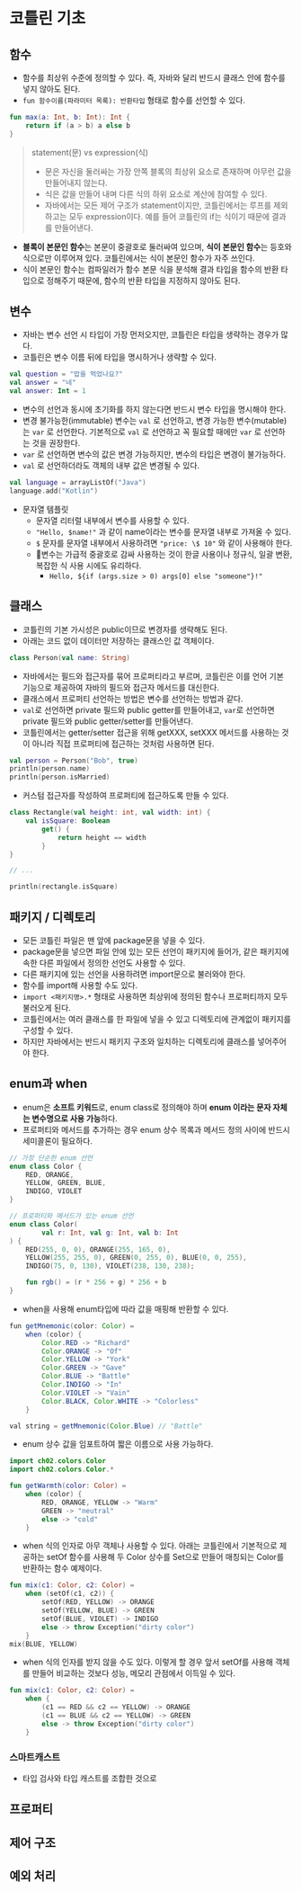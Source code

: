 # 코틀린 기초

## 함수

* 함수를 최상위 수준에 정의할 수 있다. 즉, 자바와 달리 반드시 클래스 안에 함수를 넣지 않아도 된다.
* `fun 함수이름(파라미터 목록): 반환타입` 형태로 함수를 선언할 수 있다.

```kotlin
fun max(a: Int, b: Int): Int {
    return if (a > b) a else b
}
```

> statement(문) vs expression(식)
>
> * 문은 자신을 둘러싸는 가장 안쪽 블록의 최상위 요소로 존재하며 아무런 값을 만들어내지 않는다.
> * 식은 값을 만들어 내며 다른 식의 하위 요소로 계산에 참여할 수 있다.
> * 자바에서는 모든 제어 구조가 statement이지만, 코틀린에서는 루프를 제외하고는 모두 expression이다. 예를 들어 코틀린의 if는 식이기 때문에 결과를 만들어낸다.

* **블록이 본문인 함수**는 본문이 중괄호로 둘러싸여 있으며, **식이 본문인 함수**는 등호와 식으로만 이루어져 있다. 코틀린에서는 식이 본문인 함수가 자주 쓰인다.
* 식이 본문인 함수는 컴파일러가 함수 본문 식을 분석해 결과 타입을 함수의 반환 타입으로 정해주기 때문에, 함수의 반환 타입을 지정하지 않아도 된다.

## 변수

* 자바는 변수 선언 시 타입이 가장 먼저오지만, 코틀린은 타입을 생략하는 경우가 많다.
* 코틀린은 변수 이름 뒤에 타입을 명시하거나 생략할 수 있다.

```kotlin
val question = "밥을 먹었나요?"
val answer = "네"
val answer: Int = 1
```

* 변수의 선언과 동시에 초기화를 하지 않는다면 반드시 변수 타입을 명시해야 한다.
* 변경 불가능한(immutable) 변수는 `val` 로 선언하고, 변경 가능한 변수(mutable)는 `var` 로 선언한다. 기본적으로 `val` 로 선언하고 꼭 필요할 때에만 `var` 로 선언하는 것을 권장한다.
* `var` 로 선언하면 변수의 값은 변경 가능하지만, 변수의 타입은 변경이 불가능하다.
* `val` 로 선언하더라도 객체의 내부 값은 변경될 수 있다.

```kotlin
val language = arrayListOf("Java")
language.add("Kotlin")
```

* 문자열 템플릿
  * 문자열 리터럴 내부에서 변수를 사용할 수 있다.
  * `"Hello, $name!"` 과 같이  name이라는 변수를 문자열 내부로 가져올 수 있다.
  * `$` 문자를 문자열 내부에서 사용하려면 `"price: \$ 10"` 와 같이 사용해야 한다.
  * 변수는 가급적 중괄호로 감싸 사용하는 것이 한글 사용이나 정규식, 일괄 변환, 복잡한 식 사용 시에도 유리하다.
    * `Hello, ${if (args.size > 0) args[0] else "someone"}!"`

## 클래스

* 코틀린의 기본 가시성은 public이므로 변경자를 생략해도 된다.
* 아래는 코드 없이 데이터만 저장하는 클래스인 값 객체이다.

```kotlin
class Person(val name: String)
```

* 자바에서는 필드와 접근자를 묶어 프로퍼티라고 부르며, 코틀린은 이를 언어 기본 기능으로 제공하여 자바의 필드와 접근자 메서드를 대신한다.
* 클래스에서 프로퍼티 선언하는 방법은 변수를 선언하는 방법과 같다.
* `val`로 선언하면 private 필드와 public getter를 만들어내고, `var`로 선언하면 private 필드와 public getter/setter를 만들어낸다.
* 코틀린에서는 getter/setter 접근을 위해 getXXX, setXXX 메서드를 사용하는 것이 아니라 직접 프로퍼티에 접근하는 것처럼 사용하면 된다.

```kotlin
val person = Person("Bob", true)
println(person.name)
println(person.isMarried)
```

* 커스텀 접근자를 작성하여 프로퍼티에 접근하도록 만들 수 있다.

```kotlin
class Rectangle(val height: int, val width: int) {
    val isSquare: Boolean
        get() {
            return height == width
        }
}

// ...

println(rectangle.isSquare)
```

## 패키지 / 디렉토리

* 모든 코틀린 파일은 맨 앞에 package문을 넣을 수 있다.
* package문을 넣으면 파일 안에 있는 모든 선언이 패키지에 들어가, 같은 패키지에 속한 다른 파일에서 정의한 선언도 사용할 수 있다.
* 다른 패키지에 있는 선언을 사용하려면 import문으로 불러와야 한다.
* 함수를 import해 사용할 수도 있다.
* `import <패키지명>.*` 형태로 사용하면 최상위에 정의된 함수나 프로퍼티까지 모두 불러오게 된다.
* 코틀린에서는 여러 클래스를 한 파일에 넣을 수 있고 디렉토리에 관계없이 패키지를 구성할 수 있다.
* 하지만 자바에서는 반드시 패키지 구조와 일치하는 디렉토리에 클래스를 넣어주어야 한다.

## enum과 when

* enum은 **소프트 키워드**로, enum class로 정의해야 하며 **enum 이라는 문자 자체는 변수명으로 사용 가능**하다.
* 프로퍼티와 메서드를 추가하는 경우 enum 상수 목록과 메서드 정의 사이에 반드시 세미콜론이 필요하다.

```kotlin
// 가장 단순한 enum 선언
enum class Color {
    RED, ORANGE,
    YELLOW, GREEN, BLUE,
    INDIGO, VIOLET
}

// 프로퍼티와 메서드가 있는 enum 선언
enum class Color(
        val r: Int, val g: Int, val b: Int
) {
    RED(255, 0, 0), ORANGE(255, 165, 0),
    YELLOW(255, 255, 0), GREEN(0, 255, 0), BLUE(0, 0, 255),
    INDIGO(75, 0, 130), VIOLET(238, 130, 238);

    fun rgb() = (r * 256 + g) * 256 + b
}
```

* when을 사용해 enum타입에 따라 값을 매핑해 반환할 수 있다.

```java
fun getMnemonic(color: Color) =
    when (color) {
        Color.RED -> "Richard"
        Color.ORANGE -> "Of"
        Color.YELLOW -> "York"
        Color.GREEN -> "Gave"
        Color.BLUE -> "Battle"
        Color.INDIGO -> "In"
        Color.VIOLET -> "Vain"
        Color.BLACK, Color.WHITE -> "Colorless"
    }

val string = getMnemonic(Color.Blue) // "Battle"
```

* enum 상수 값을 임포트하여 짧은 이름으로 사용 가능하다.

```kotlin
import ch02.colors.Color
import ch02.colors.Color.*

fun getWarmth(color: Color) = 
    when (color) {
        RED, ORANGE, YELLOW -> "Warm"
        GREEN -> "neutral"
        else -> "cold"
    }
```

* when 식의 인자로 아무 객체나 사용할 수 있다. 아래는 코틀린에서 기본적으로 제공하는 setOf 함수를 사용해 두 Color 상수를 Set으로 만들어 매칭되는 Color를 반환하는 함수 예제이다.

```kotlin
fun mix(c1: Color, c2: Color) =
    when (setOf(c1, c2)) {
        setOf(RED, YELLOW) -> ORANGE
        setOf(YELLOW, BLUE) -> GREEN
        setOf(BLUE, VIOLET) -> INDIGO
        else -> throw Exception("dirty color")
    }
mix(BLUE, YELLOW)
```

* when 식의 인자를 받지 않을 수도 있다. 이렇게 할 경우 앞서 setOf를 사용해 객체를 만들어 비교하는 것보다 성능, 메모리 관점에서 이득일 수 있다.

```kotlin
fun mix(c1: Color, c2: Color) =
    when {
        (c1 == RED && c2 == YELLOW) -> ORANGE
        (c1 == BLUE && c2 == YELLOW) -> GREEN
        else -> throw Exception("dirty color")
    }
```

### 스마트캐스트

* 타입 검사와 타입 캐스트를 조합한 것으로&#x20;











## 프로퍼티



## 제어 구조





## 예외 처리


